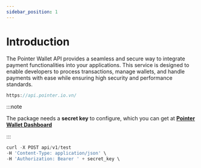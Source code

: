 ```yaml
---
sidebar_position: 1
---
```


# Introduction

The Pointer Wallet API provides a seamless and secure way to integrate payment functionalities into your applications. This service is designed to enable developers to process transactions, manage wallets, and handle payments with ease while ensuring high security and performance standards.

```typescript title="Base URL"
https://api.pointer.io.vn/
```

:::note

The package needs a **secret key** to configure, which you can get at **[Pointer Wallet Dashboard](https://pointer.io.vn/)**

:::

```typescript title="Test API"
curl -X POST api/v1/test
-H 'Content-Type: application/json' \
-H 'Authorization: Bearer ' + secret_key \
```

